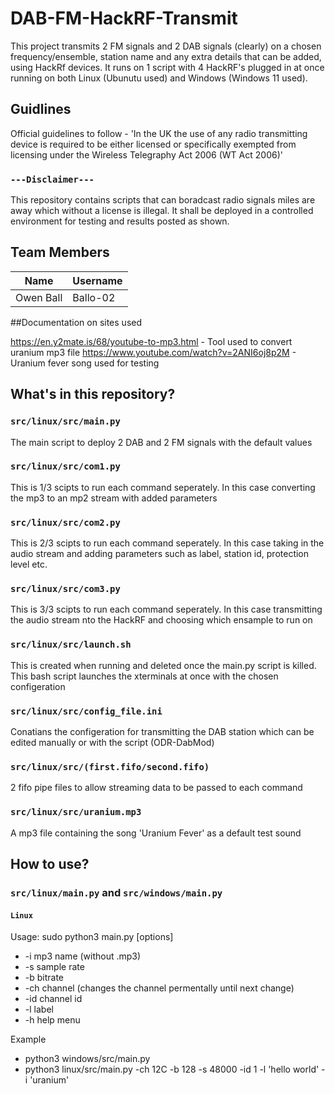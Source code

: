 # DAB-FM-HackRF-Transmit
This project transmits 2 FM signals and 2 DAB signals (clearly) on a chosen frequency/ensemble, station name and any extra details that can be added, using HackRf devices. It runs on 1 script with 4 HackRF's plugged in at once running on both Linux (Ubunutu used) and Windows (Windows 11 used).

## Guidlines
Official guidelines to follow - 'In the UK the use of any radio transmitting device is required to be either licensed or specifically exempted from licensing under the Wireless Telegraphy Act 2006 (WT Act 2006)'

### `---Disclaimer---`
This repository contains scripts that can boradcast radio signals miles are away which without a license is illegal. It shall be deployed in a controlled environment for testing and results posted as shown.

## Team Members

|   Name              |    Username     |
|---------------------|-----------------|
| Owen Ball           |   Ballo-02      |

##Documentation on sites used

https://en.y2mate.is/68/youtube-to-mp3.html - Tool used to convert uranium mp3 file
https://www.youtube.com/watch?v=2ANI6oj8p2M - Uranium fever song used for testing


## What's in this repository?

### `src/linux/src/main.py`
The main script to deploy 2 DAB and 2 FM signals with the default values

### `src/linux/src/com1.py`
This is 1/3 scipts to run each command seperately. In this case converting the mp3 to an mp2 stream with added parameters

### `src/linux/src/com2.py`
This is 2/3 scipts to run each command seperately. In this case taking in the audio stream and adding parameters such as label, station id, protection level etc.

### `src/linux/src/com3.py`
This is 3/3 scipts to run each command seperately. In this case transmitting the audio stream nto the HackRF and choosing which ensample to run on

### `src/linux/src/launch.sh`
This is created when running and deleted once the main.py script is killed. This bash script launches the xterminals at once with the chosen configeration

### `src/linux/src/config_file.ini`
Conatians the configeration for transmitting the DAB station which can be edited manually or with the script (ODR-DabMod)

### `src/linux/src/(first.fifo/second.fifo)`
2 fifo pipe files to allow streaming data to be passed to each command

### `src/linux/src/uranium.mp3`
A mp3 file containing the song 'Uranium Fever' as a default test sound 

## How to use?

### `src/linux/main.py` and `src/windows/main.py`
#### `Linux`

Usage: sudo python3 main.py [options]

 - -i          mp3 name (without .mp3)
 - -s          sample rate
 - -b          bitrate
 - -ch         channel (changes the channel permentally until next change)
 - -id         channel id
 - -l          label
 - -h          help menu
 

Example
 - python3 windows/src/main.py
 - python3 linux/src/main.py -ch 12C -b 128 -s 48000 -id 1 -l 'hello world' -i 'uranium'
 
 
